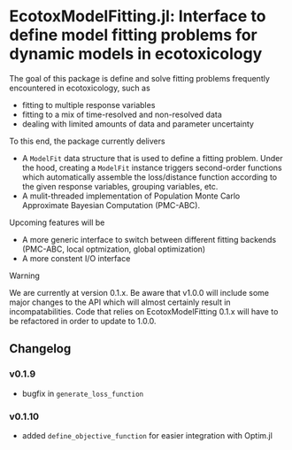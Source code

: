 # EcotoxModelFitting.jl: Interface to define model fitting problems for dynamic models in ecotoxicology 

The goal of this package is define and solve fitting problems frequently encountered in ecotoxicology, such as

- fitting to multiple response variables
- fitting to a mix of time-resolved and non-resolved data
- dealing with limited amounts of data and parameter uncertainty

To this end, the package currently delivers 

- A `ModelFit` data structure that is used to define a fitting problem. Under the hood, creating a `ModelFit` instance triggers second-order functions which automatically assemble the loss/distance function according to the given response variables, grouping variables, etc. 
- A mulit-threaded implementation of Population Monte Carlo Approximate Bayesian Computation (PMC-ABC).

Upcoming features will be 

- A more generic interface to switch between different fitting backends (PMC-ABC, local optmization, global optimization)
- A more constent I/O interface

>[!WARNING]
>We are currently at version 0.1.x.
>Be aware that v1.0.0 will include some major changes to the API which will almost certainly result in incompatabilities.
>Code that relies on EcotoxModelFitting 0.1.x will have to be refactored in order to update to 1.0.0.

## Changelog

### v0.1.9

- bugfix in `generate_loss_function`

### v0.1.10

- added `define_objective_function` for easier integration with Optim.jl
